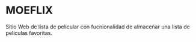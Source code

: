 # MOEFLIX

Sitio Web de lista de pelicular con fucnionalidad de almacenar una lista de películas favoritas.
